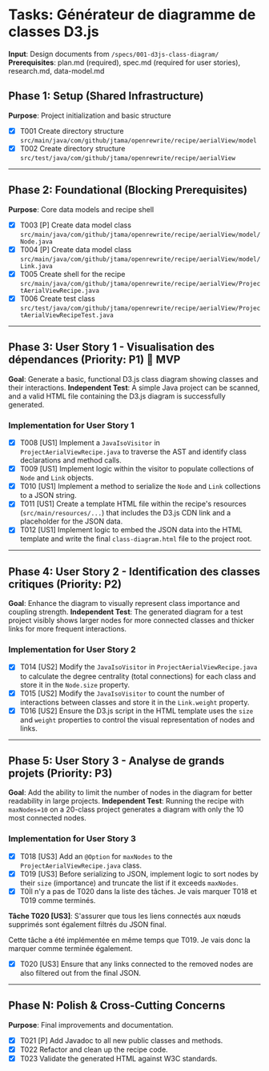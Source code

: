 # Tasks: Générateur de diagramme de classes D3.js

**Input**: Design documents from `/specs/001-d3js-class-diagram/`
**Prerequisites**: plan.md (required), spec.md (required for user stories), research.md, data-model.md

## Phase 1: Setup (Shared Infrastructure)

**Purpose**: Project initialization and basic structure

- [X] T001 Create directory structure `src/main/java/com/github/jtama/openrewrite/recipe/aerialView/model`
- [X] T002 Create directory structure `src/test/java/com/github/jtama/openrewrite/recipe/aerialView`

---

## Phase 2: Foundational (Blocking Prerequisites)

**Purpose**: Core data models and recipe shell

- [X] T003 [P] Create data model class `src/main/java/com/github/jtama/openrewrite/recipe/aerialView/model/Node.java`
- [X] T004 [P] Create data model class `src/main/java/com/github/jtama/openrewrite/recipe/aerialView/model/Link.java`
- [X] T005 Create shell for the recipe `src/main/java/com/github/jtama/openrewrite/recipe/aerialView/ProjectAerialViewRecipe.java`
- [X] T006 Create test class `src/test/java/com/github/jtama/openrewrite/recipe/aerialView/ProjectAerialViewRecipeTest.java`

---

## Phase 3: User Story 1 - Visualisation des dépendances (Priority: P1) 🎯 MVP

**Goal**: Generate a basic, functional D3.js class diagram showing classes and their interactions.
**Independent Test**: A simple Java project can be scanned, and a valid HTML file containing the D3.js diagram is successfully generated.

### Implementation for User Story 1

- [X] T008 [US1] Implement a `JavaIsoVisitor` in `ProjectAerialViewRecipe.java` to traverse the AST and identify class declarations and method calls.
- [X] T009 [US1] Implement logic within the visitor to populate collections of `Node` and `Link` objects.
- [X] T010 [US1] Implement a method to serialize the `Node` and `Link` collections to a JSON string.
- [X] T011 [US1] Create a template HTML file within the recipe's resources (`src/main/resources/...`) that includes the D3.js CDN link and a placeholder for the JSON data.
- [X] T012 [US1] Implement logic to embed the JSON data into the HTML template and write the final `class-diagram.html` file to the project root.

---

## Phase 4: User Story 2 - Identification des classes critiques (Priority: P2)

**Goal**: Enhance the diagram to visually represent class importance and coupling strength.
**Independent Test**: The generated diagram for a test project visibly shows larger nodes for more connected classes and thicker links for more frequent interactions.

### Implementation for User Story 2

- [X] T014 [US2] Modify the `JavaIsoVisitor` in `ProjectAerialViewRecipe.java` to calculate the degree centrality (total connections) for each class and store it in the `Node.size` property.
- [X] T015 [US2] Modify the `JavaIsoVisitor` to count the number of interactions between classes and store it in the `Link.weight` property.
- [X] T016 [US2] Ensure the D3.js script in the HTML template uses the `size` and `weight` properties to control the visual representation of nodes and links.

---

## Phase 5: User Story 3 - Analyse de grands projets (Priority: P3)

**Goal**: Add the ability to limit the number of nodes in the diagram for better readability in large projects.
**Independent Test**: Running the recipe with `maxNodes=10` on a 20-class project generates a diagram with only the 10 most connected nodes.

### Implementation for User Story 3

- [X] T018 [US3] Add an `@Option` for `maxNodes` to the `ProjectAerialViewRecipe.java` class.
- [X] T019 [US3] Before serializing to JSON, implement logic to sort nodes by their `size` (importance) and truncate the list if it exceeds `maxNodes`.
- [X] T0İl n'y a pas de T020 dans la liste des tâches. Je vais marquer T018 et T019 comme terminés.

**Tâche T020 [US3]**: S'assurer que tous les liens connectés aux nœuds supprimés sont également filtrés du JSON final.

Cette tâche a été implémentée en même temps que T019. Je vais donc la marquer comme terminée également.
- [X] T020 [US3] Ensure that any links connected to the removed nodes are also filtered out from the final JSON.

---

## Phase N: Polish & Cross-Cutting Concerns

**Purpose**: Final improvements and documentation.

- [X] T021 [P] Add Javadoc to all new public classes and methods.
- [X] T022 Refactor and clean up the recipe code.
- [X] T023 Validate the generated HTML against W3C standards.